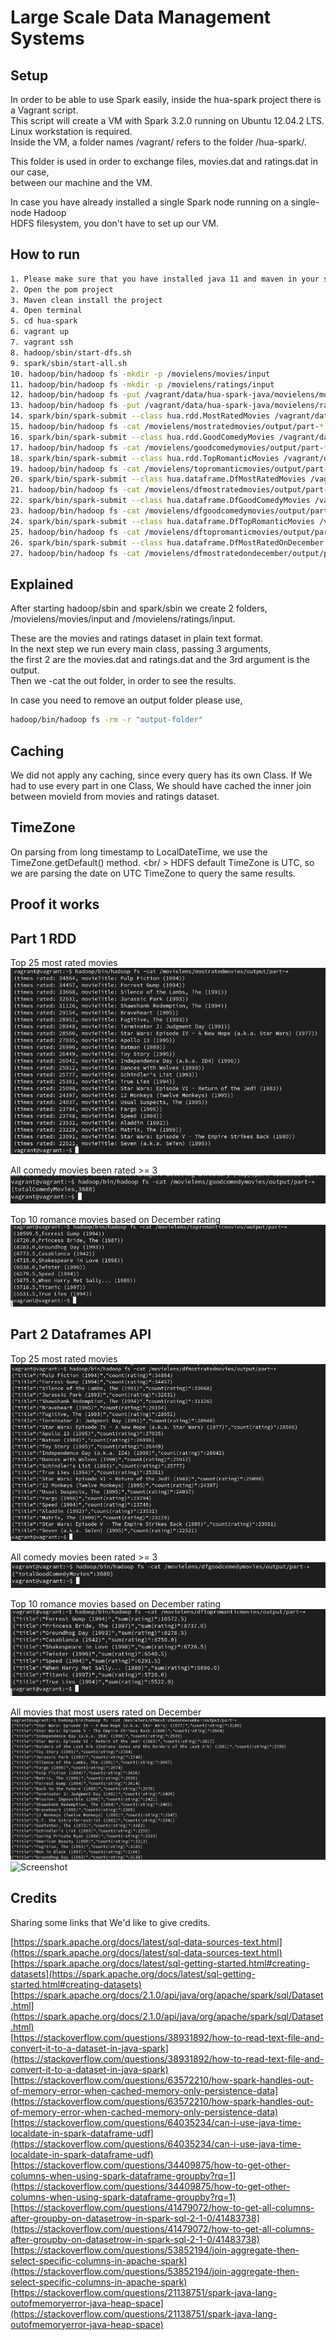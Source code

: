 # Large Scale Data Management Systems

## Setup
In order to be able to use Spark easily, inside the hua-spark project there is a Vagrant script.<br />
This script will create a VM with Spark 3.2.0 running on Ubuntu 12.04.2 LTS. <br />
Linux workstation is required.<br />
Inside the VM, a folder names /vagrant/ refers to the folder /hua-spark/.<br />

This folder is used in order to exchange files, movies.dat and ratings.dat in our case,<br />
between our machine and the VM.<br />

In case you have already installed a single Spark node running on a single-node Hadoop <br />
HDFS filesystem, you don't have to set up our VM.<br />

## How to run
```bash
1. Please make sure that you have installed java 11 and maven in your system.
2. Open the pom project
3. Maven clean install the project
4. Open terminal
5. cd hua-spark
6. vagrant up
7. vagrant ssh
8. hadoop/sbin/start-dfs.sh
9. spark/sbin/start-all.sh
10. hadoop/bin/hadoop fs -mkdir -p /movielens/movies/input
11. hadoop/bin/hadoop fs -mkdir -p /movielens/ratings/input
12. hadoop/bin/hadoop fs -put /vagrant/data/hua-spark-java/movielens/movies.dat /movielens/movies/input
13. hadoop/bin/hadoop fs -put /vagrant/data/hua-spark-java/movielens/ratings.dat /movielens/ratings/input
14. spark/bin/spark-submit --class hua.rdd.MostRatedMovies /vagrant/data/hua-spark-java/target/hua-spark-java-1.0-SNAPSHOT.jar hdfs://localhost:54310/movielens/movies/input hdfs://localhost:54310/movielens/ratings/input hdfs://localhost:54310/movielens/mostratedmovies/output
15. hadoop/bin/hadoop fs -cat /movielens/mostratedmovies/output/part-*
16. spark/bin/spark-submit --class hua.rdd.GoodComedyMovies /vagrant/data/hua-spark-java/target/hua-spark-java-1.0-SNAPSHOT.jar hdfs://localhost:54310/movielens/movies/input hdfs://localhost:54310/movielens/ratings/input hdfs://localhost:54310/movielens/goodcomedymovies/output
17. hadoop/bin/hadoop fs -cat /movielens/goodcomedymovies/output/part-*
18. spark/bin/spark-submit --class hua.rdd.TopRomanticMovies /vagrant/data/hua-spark-java/target/hua-spark-java-1.0-SNAPSHOT.jar hdfs://localhost:54310/movielens/movies/input hdfs://localhost:54310/movielens/ratings/input hdfs://localhost:54310/movielens/topromanticmovies/output
19. hadoop/bin/hadoop fs -cat /movielens/topromanticmovies/output/part-*
20. spark/bin/spark-submit --class hua.dataframe.DfMostRatedMovies /vagrant/data/hua-spark-java/target/hua-spark-java-1.0-SNAPSHOT.jar hdfs://localhost:54310/movielens/movies/input hdfs://localhost:54310/movielens/ratings/input hdfs://localhost:54310/movielens/dfmostratedmovies/output
21. hadoop/bin/hadoop fs -cat /movielens/dfmostratedmovies/output/part-*
22. spark/bin/spark-submit --class hua.dataframe.DfGoodComedyMovies /vagrant/data/hua-spark-java/target/hua-spark-java-1.0-SNAPSHOT.jar hdfs://localhost:54310/movielens/movies/input hdfs://localhost:54310/movielens/ratings/input hdfs://localhost:54310/movielens/dfgoodcomedymovies/output
23. hadoop/bin/hadoop fs -cat /movielens/dfgoodcomedymovies/output/part-*
24. spark/bin/spark-submit --class hua.dataframe.DfTopRomanticMovies /vagrant/data/hua-spark-java/target/hua-spark-java-1.0-SNAPSHOT.jar hdfs://localhost:54310/movielens/movies/input hdfs://localhost:54310/movielens/ratings/input hdfs://localhost:54310/movielens/dftopromanticmovies/output
25. hadoop/bin/hadoop fs -cat /movielens/dftopromanticmovies/output/part-*
26. spark/bin/spark-submit --class hua.dataframe.DfMostRatedOnDecember /vagrant/data/hua-spark-java/target/hua-spark-java-1.0-SNAPSHOT.jar hdfs://localhost:54310/movielens/movies/input hdfs://localhost:54310/movielens/ratings/input hdfs://localhost:54310/movielens/dfmostratedondecember/output
27. hadoop/bin/hadoop fs -cat /movielens/dfmostratedondecember/output/part-*
```

## Explained
After starting hadoop/sbin and spark/sbin we create 2 folders, <br />
/movielens/movies/input and /movielens/ratings/input.

These are the movies and ratings dataset in plain text format.<br />
In the next step we run every main class, passing 3 arguments,<br />
the first 2 are the movies.dat and ratings.dat and the 3rd argument is the output.<br />
Then we -cat the out folder, in order to see the results.

In case you need to remove an output folder please use, <br />
```bash
hadoop/bin/hadoop fs -rm -r "output-folder"
```

## Caching
We did not apply any caching, since every query has its own Class.
If We had to use every part in one Class, We should have cached the inner join between movieId from movies and ratings dataset.

## TimeZone
On parsing from long timestamp to LocalDateTime, we use the TimeZone.getDefault() method. <br/ >
HDFS default TimeZone is UTC, so we are parsing the date on UTC TimeZone to query the same results.

## Proof it works
## Part 1 RDD
Top 25 most rated movies
![Screenshot](images/spark-part1-1.png)

All comedy movies been rated >= 3
![Screenshot](images/spark-part1-2.png)

Top 10 romance movies based on December rating
![Screenshot](images/spark-part1-3.png)

## Part 2 Dataframes API
Top 25 most rated movies
![Screenshot](images/spark-part2-1.png)

All comedy movies been rated >= 3
![Screenshot](images/spark-part2-2.png)

Top 10 romance movies based on December rating
![Screenshot](images/spark-part2-3.png)

All movies that most users rated on December
![Screenshot](images/spark-part2-4.1.png)
![Screenshot](images/spark-part2-2.2.png)

## Credits
Sharing some links that We'd like to give credits.

[https://spark.apache.org/docs/latest/sql-data-sources-text.html](https://spark.apache.org/docs/latest/sql-data-sources-text.html)<br />
[https://spark.apache.org/docs/latest/sql-getting-started.html#creating-datasets](https://spark.apache.org/docs/latest/sql-getting-started.html#creating-datasets)<br />
[https://spark.apache.org/docs/2.1.0/api/java/org/apache/spark/sql/Dataset.html](https://spark.apache.org/docs/2.1.0/api/java/org/apache/spark/sql/Dataset.html)<br />
[https://stackoverflow.com/questions/38931892/how-to-read-text-file-and-convert-it-to-a-dataset-in-java-spark](https://stackoverflow.com/questions/38931892/how-to-read-text-file-and-convert-it-to-a-dataset-in-java-spark)<br />
[https://stackoverflow.com/questions/63572210/how-spark-handles-out-of-memory-error-when-cached-memory-only-persistence-data](https://stackoverflow.com/questions/63572210/how-spark-handles-out-of-memory-error-when-cached-memory-only-persistence-data)<br />
[https://stackoverflow.com/questions/64035234/can-i-use-java-time-localdate-in-spark-dataframe-udf](https://stackoverflow.com/questions/64035234/can-i-use-java-time-localdate-in-spark-dataframe-udf)<br />
[https://stackoverflow.com/questions/34409875/how-to-get-other-columns-when-using-spark-dataframe-groupby?rq=1](https://stackoverflow.com/questions/34409875/how-to-get-other-columns-when-using-spark-dataframe-groupby?rq=1)<br />
[https://stackoverflow.com/questions/41479072/how-to-get-all-columns-after-groupby-on-datasetrow-in-spark-sql-2-1-0/41483738](https://stackoverflow.com/questions/41479072/how-to-get-all-columns-after-groupby-on-datasetrow-in-spark-sql-2-1-0/41483738)<br />
[https://stackoverflow.com/questions/53852194/join-aggregate-then-select-specific-columns-in-apache-spark](https://stackoverflow.com/questions/53852194/join-aggregate-then-select-specific-columns-in-apache-spark)<br />
[https://stackoverflow.com/questions/21138751/spark-java-lang-outofmemoryerror-java-heap-space](https://stackoverflow.com/questions/21138751/spark-java-lang-outofmemoryerror-java-heap-space)<br />